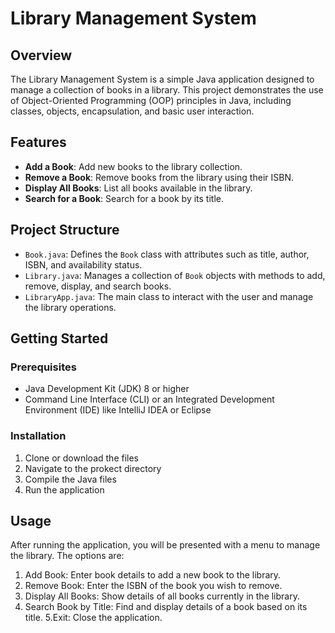 # Library Management System

## Overview

The Library Management System is a simple Java application designed to manage a collection of books in a library. This project demonstrates the use of Object-Oriented Programming (OOP) principles in Java, including classes, objects, encapsulation, and basic user interaction.

## Features

- **Add a Book**: Add new books to the library collection.
- **Remove a Book**: Remove books from the library using their ISBN.
- **Display All Books**: List all books available in the library.
- **Search for a Book**: Search for a book by its title.

## Project Structure

- `Book.java`: Defines the `Book` class with attributes such as title, author, ISBN, and availability status.
- `Library.java`: Manages a collection of `Book` objects with methods to add, remove, display, and search books.
- `LibraryApp.java`: The main class to interact with the user and manage the library operations.

## Getting Started

### Prerequisites

- Java Development Kit (JDK) 8 or higher
- Command Line Interface (CLI) or an Integrated Development Environment (IDE) like IntelliJ IDEA or Eclipse

### Installation

1. Clone or download the files
2. Navigate to the prokect directory
3. Compile the Java files
4. Run the application

## Usage

After running the application, you will be presented with a menu to manage the library. The options are:
  1. Add Book: Enter book details to add a new book to the library.
  2. Remove Book: Enter the ISBN of the book you wish to remove.
  3. Display All Books: Show details of all books currently in the library.
  4. Search Book by Title: Find and display details of a book based on its title.
  5.Exit: Close the application.

